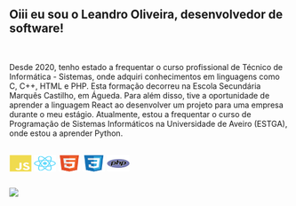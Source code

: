 ## Oiii eu sou o Leandro Oliveira, desenvolvedor de software!

<div style="display: inline_block"><br>
<p></p>Desde 2020, tenho estado a frequentar o curso profissional de Técnico de Informática - Sistemas, onde adquiri conhecimentos em linguagens como C, C++, HTML e PHP. Esta formação decorreu na Escola Secundária Marquês Castilho, em Águeda. Para além disso, tive a oportunidade de aprender a linguagem React ao desenvolver um projeto para uma empresa durante o meu estágio. Atualmente, estou a frequentar o curso de Programação de Sistemas Informáticos na Universidade de Aveiro (ESTGA), onde estou a aprender Python.<p>
</div>

<div style="display: inline_block"><br>
  <img align="center" alt="Rafa-Js" height="30" width="40" src="https://raw.githubusercontent.com/devicons/devicon/master/icons/javascript/javascript-plain.svg">
  <img align="center" alt="Rafa-React" height="30" width="40" src="https://raw.githubusercontent.com/devicons/devicon/master/icons/react/react-original.svg">
  <img align="center" alt="Rafa-HTML" height="30" width="40" src="https://raw.githubusercontent.com/devicons/devicon/master/icons/html5/html5-original.svg">
  <img align="center" alt="Rafa-CSS" height="30" width="40" src="https://raw.githubusercontent.com/devicons/devicon/master/icons/css3/css3-original.svg">
  <img align="center" alt="Rafa-PHP" height="30" width="40" src="https://raw.githubusercontent.com/devicons/devicon/master/icons/php/php-original.svg">

</div>
  
  ##
 
<div> 
  <a href="https://www.linkedin.com/in/leandro-oliveira-63670720b/" target="_blank"><img src="https://img.shields.io/badge/-LinkedIn-%230077B5?style=for-the-badge&logo=linkedin&logoColor=white" target="_blank"></a> 
  
</div>
